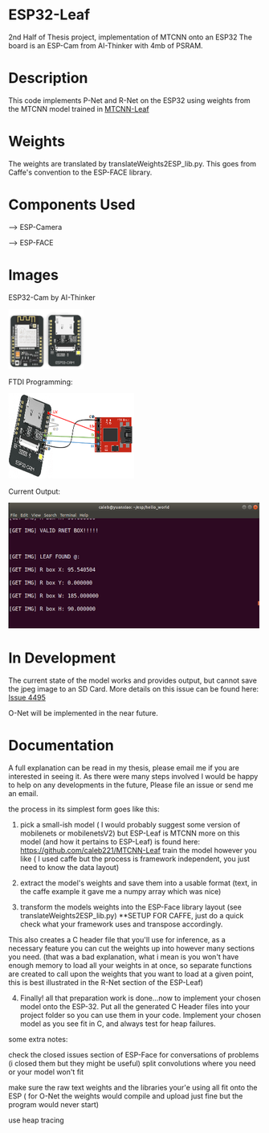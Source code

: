# ESP32-Leaf
2nd Half of Thesis project, implementation of MTCNN onto an ESP32
The board is an ESP-Cam from AI-Thinker with 4mb of PSRAM.

# Description
This code implements P-Net and R-Net on the ESP32 using weights from 
the MTCNN model trained in <a href="https://github.com/caleb221/MTCNN-Leaf"> MTCNN-Leaf</a>
# Weights
The weights are translated by translateWeights2ESP_lib.py. This goes from Caffe's convention to the ESP-FACE library.
# Components Used
--> ESP-Camera 

--> ESP-FACE

# Images


ESP32-Cam by AI-Thinker


<img src="https://github.com/caleb221/ESP32-Leaf/blob/master/img/esp32NoCam.png" width ="150" height ="120">


FTDI Programming:


<img src="https://github.com/caleb221/ESP32-Leaf/blob/master/img/ESP32-CAM-wiring-FTDI1.png" width ="250" height ="170">

Current Output:

<img src="https://github.com/caleb221/ESP32-Leaf/blob/master/img/rnetFound1.png" width ="500" height ="250">


# In Development
The current state of the model works and provides output, but cannot save the jpeg image to an SD Card.
More details on this issue can be found here: <a href="https://github.com/espressif/esp-idf/issues/4495"> Issue 4495</a>

O-Net will be implemented in the near future.

# Documentation
A full explanation can be read in my thesis, please email me if you are interested in seeing it. As there were many steps involved I would be happy to help on any developments in the future, Please file an issue or send me an email.


the process in its simplest form goes like this:


1. pick a small-ish model ( I would probably suggest some version of mobilenets or mobilenetsV2) but ESP-Leaf is MTCNN
more on this model (and how it pertains to ESP-Leaf) is found here: https://github.com/caleb221/MTCNN-Leaf
train the model however you like ( I used caffe but the process is framework independent, you just need to know the data layout)


2. extract the model's weights and save them into a usable format (text, in the caffe example it gave me a numpy array which was nice)

3. transform the models weights into the ESP-Face library layout (see translateWeights2ESP_lib.py)
  **SETUP FOR CAFFE, just do a quick check what your framework uses and transpose accordingly.


This also creates a C header file that you'll use for inference, as a necessary feature you can cut the weights up into however many sections you need. (that was a bad explanation, what i mean is you won't have enough memory to load all your weights in at once, so separate functions are created to call upon the weights that you want to load at a given point, this is best illustrated in the R-Net section of the ESP-Leaf)


4. Finally! all that preparation work is done...now to implement your chosen model onto the ESP-32. Put all the generated C Header files into your project folder so you can use them in your code. Implement your chosen model as you see fit in C, and always test for heap failures.


some extra notes:


 check the closed issues section of ESP-Face for conversations of problems (i closed them but they might be useful)
 split convolutions where you need or your model won't fit
 
 
 make sure the raw text weights and the libraries your'e using all fit onto the ESP ( for O-Net the weights  would compile and upload just fine but the program would never start)


use heap tracing

